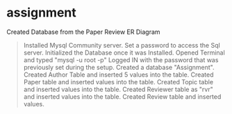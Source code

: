 # assignment
Created Database from the Paper Review ER Diagram
> Installed Mysql Community server.
> Set a password to access the Sql server.
> Initialized the Database once it was Installed.
> Opened Terminal and typed "mysql -u root -p"
> Logged IN with the password that was previously set during the setup.
> Created a database "Assignment".
> Created Author Table and inserted 5 values into the table.
> Created Paper table and inserted values into the table.
> Created Topic table and inserted values into the table.
> Created Reviewer table as "rvr" and inserted values into the table.
> Created Review table and inserted values.
 
